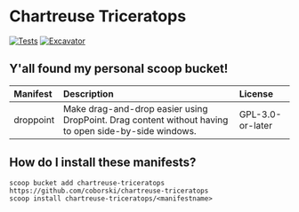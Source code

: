 # Chartreuse Triceratops

<!-- Uncomment the following line after replacing placeholders -->
[![Tests](https://github.com/coborski/chartreuse-triceratops/actions/workflows/ci.yml/badge.svg)](https://github.com/coborski/chartreuse-triceratops/actions/workflows/ci.yml) [![Excavator](https://github.com/coborski/chartreuse-triceratops/actions/workflows/excavator.yml/badge.svg)](https://github.com/coborski/chartreuse-triceratops/actions/workflows/excavator.yml)

## Y'all found my personal scoop bucket!

| **Manifest** | **Description**                                                                                  | **License**      |
| :----------- | :----------------------------------------------------------------------------------------------- | :--------------- |
| droppoint | Make drag-and-drop easier using DropPoint. Drag content without having to open side-by-side windows.| GPL-3.0-or-later |

## How do I install these manifests?

```pwsh
scoop bucket add chartreuse-triceratops https://github.com/coborski/chartreuse-triceratops
scoop install chartreuse-triceratops/<manifestname>
```
